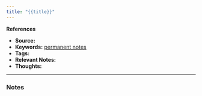 ```yaml
---
title: "{{title}}"
---
```


**References**
- **Source:**
- **Keywords:** [permanent notes](notes/permanent-notes.md)
- **Tags:** 
- **Relevant Notes:**
- **Thoughts:**

---

### Notes